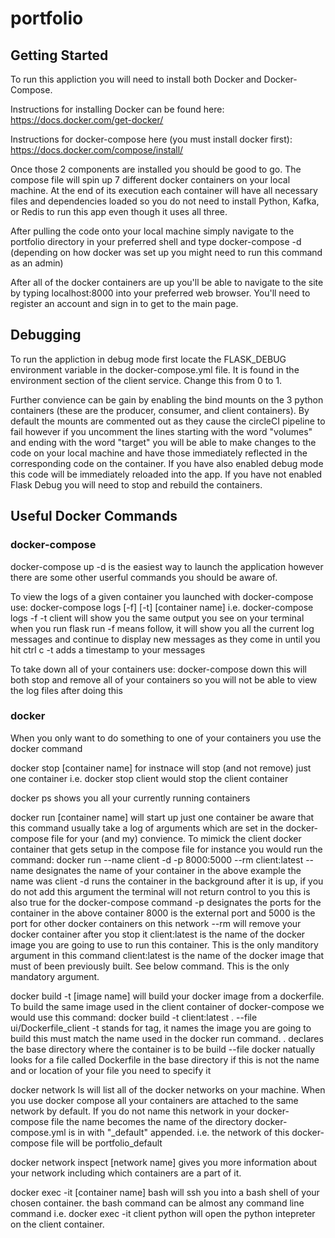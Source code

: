 # portfolio


## Getting Started
To run this appliction you will need to install both Docker and Docker-Compose. 

Instructions for installing Docker can be found here:
https://docs.docker.com/get-docker/

Instructions for docker-compose here (you must install docker first):
https://docs.docker.com/compose/install/

Once those 2 components are installed you should be good to go.  The compose file 
will spin up 7 different docker containers on your local machine.  At the end of 
its execution each container will have all necessary files and dependencies loaded
so you do not need to install Python, Kafka, or Redis to run this app even though
it uses all three.

After pulling the code onto your local machine simply navigate to the portfolio 
directory in your preferred shell and type docker-compose -d (depending on how
docker was set up you might need to run this command as an admin)

After all of the docker containers are up you'll be able to navigate to the site 
by typing localhost:8000 into your preferred web browser.  You'll need to register
an account and sign in to get to the main page.

## Debugging
To run the appliction in debug mode first locate the FLASK_DEBUG environment variable
in the docker-compose.yml file.  It is found in the environment section of the 
client service.  Change this from 0 to 1.

Further convience can be gain by enabling the bind mounts on the 3 python containers
(these are the producer, consumer, and client containers).  By default the mounts
are commented out as they cause the circleCI pipeline to fail however if you uncomment 
the lines starting with the word "volumes" and ending with the word "target" you
will be able to make changes to the code on your local machine and have those 
immediately reflected in the corresponding code on the container.  If you have also
enabled debug mode this code will be immediately reloaded into the app.  If you have
not enabled Flask Debug you will need to stop and rebuild the containers.

## Useful Docker Commands
### docker-compose
docker-compose up -d is the easiest way to launch the application however there
are some other userful commands you should be aware of.  

To view the logs of a given container you launched with docker-compose use: 
docker-compose logs [-f] [-t] [container name]
    i.e. docker-compose logs -f -t client will show you the same output you see
    on your terminal when you run flask run
    -f means follow, it will show you all the current log messages and continue
    to display new messages as they come in until you hit ctrl c
    -t adds a timestamp to your messages

To take down all of your containers use:
docker-compose down
    this will both stop and remove all of your containers so you will not be able
    to view the log files after doing this

### docker
When you only want to do something to one of your containers you use the docker 
command

docker stop [container name] for instnace will stop (and not remove) just one container
    i.e. docker stop client would stop the client container

docker ps shows you all your currently running containers

docker run [container name] will start up just one container
    be aware that this command usually take a log of arguments which are set in 
    the docker-compose file for your (and my) convience.  To mimick the client 
    docker container that gets setup in the compose file for instance you would 
    run the command:
        docker run --name client -d -p 8000:5000 --rm client:latest
            --name designates the name of your container in the above example the
            name was client
            -d runs the container in the background after it is up, if you do not
            add this argument the terminal will not return control to you
                this is also true for the docker-compose command
            -p designates the ports for the container in the above container 8000
            is the external port and 5000 is the port for other docker containers
            on this network
            --rm will remove your docker container after you stop it
            client:latest is the name of the docker image you are going to use to 
            run this container.  This is the only manditory argument in this command
            client:latest is the name of the docker image that must of been previously 
            built.  See below command.  This is the only mandatory argument.

docker build -t [image name] will build your docker image from a dockerfile. To 
    build the same image used in the client container of docker-compose we would 
    use this command:
        docker build -t client:latest . --file ui/Dockerfile_client
        -t stands for tag, it names the image you are going to build this must 
        match the name used in the docker run command.
        . declares the base directory where the container is to be build
        --file docker natually looks for a file called Dockerfile in the base directory
        if this is not the name and or location of your file you need to specify it

docker network ls will list all of the docker networks on your machine.
    When you use docker compose all your containers are attached to the same network
    by default.  If you do not name this network in your docker-compose file the 
    name becomes the name of the directory docker-compose.yml is in with "_default" 
    appended.
        i.e. the network of this docker-compose file will be portfolio_default


docker network inspect [network name]
    gives you more information about your network including which containers are 
    a part of it.

docker exec -it [container name] bash
    will ssh you into a bash shell of your chosen container.  the bash command can 
    be almost any command line command
        i.e. docker exec -it client python will open the python intepreter on the 
        client container.